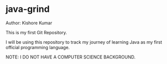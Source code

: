 # java-grind
Author: Kishore Kumar


This is my first Git Repository.


I will be using this repository to track my journey of learning Java as my first official programming language.


NOTE: I DO NOT HAVE A COMPUTER SCIENCE BACKGROUND.
